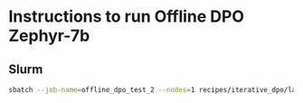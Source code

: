 
# Instructions to run Offline DPO Zephyr-7b

## Slurm

```bash
sbatch --job-name=offline_dpo_test_2 --nodes=1 recipes/iterative_dpo/launch.slurm recipes/iterative_dpo/dev.yaml
```


